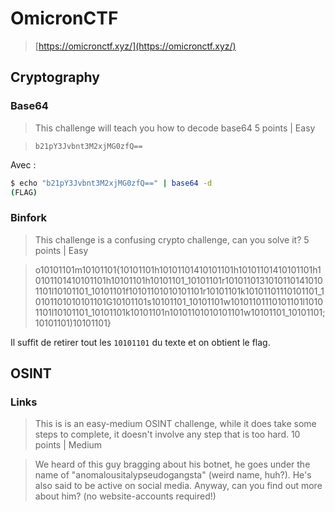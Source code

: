 # OmicronCTF
> [https://omicronctf.xyz/](https://omicronctf.xyz/)


## Cryptography


###	Base64

> This challenge will teach you how to decode base64
> 5 points	|	Easy

> `b21pY3Jvbnt3M2xjMG0zfQ==`

Avec :
```bash
$ echo "b21pY3Jvbnt3M2xjMG0zfQ==" | base64 -d
(FLAG)
```

### Binfork
> This challenge is a confusing crypto challenge, can you solve it?
> 5 points  | Easy

> o10101101m10101101{10101101h10101101410101101h10101101410101101h10101101410101101h10101101h10101101_10101101r10101101310101101410101101l10101101_10101101f10101101010101101r10101101k10101101110101101_10101101010101101G10101101s10101101_10101101w10101101110101101l10101101l10101101_10101101k10101101n10101101010101101w10101101_10101101;10101101)10101101}

Il suffit de retirer tout les `10101101` du texte et on obtient le flag.


## OSINT

### Links
> This is is an easy-medium OSINT challenge, while it does take some steps to complete, it doesn't involve any step that is too hard.
> 10 points | Medium

> We heard of this guy bragging about his botnet, he goes under the name of "anomalousitalypseudogangsta" (weird name, huh?). He's also said to be active on social media. Anyway, can you find out more about him? (no website-accounts required!)

